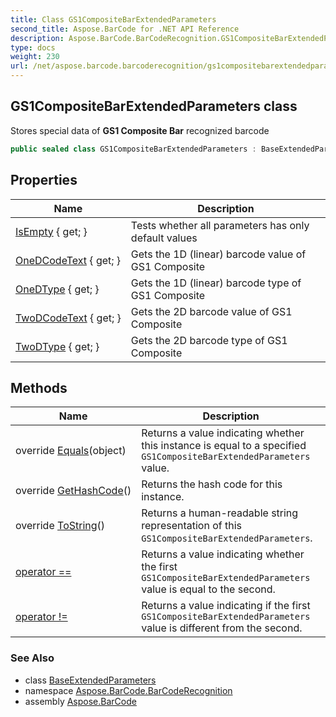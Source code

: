 ```yaml
---
title: Class GS1CompositeBarExtendedParameters
second_title: Aspose.BarCode for .NET API Reference
description: Aspose.BarCode.BarCodeRecognition.GS1CompositeBarExtendedParameters class. Stores special data of GS1 Composite Bar recognized barcode
type: docs
weight: 230
url: /net/aspose.barcode.barcoderecognition/gs1compositebarextendedparameters/
---
```

## GS1CompositeBarExtendedParameters class

Stores special data of **GS1 Composite Bar** recognized barcode

```csharp
public sealed class GS1CompositeBarExtendedParameters : BaseExtendedParameters
```

## Properties

| Name | Description |
| --- | --- |
| [IsEmpty](../../aspose.barcode.barcoderecognition/baseextendedparameters/isempty/) { get; } | Tests whether all parameters has only default values |
| [OneDCodeText](../../aspose.barcode.barcoderecognition/gs1compositebarextendedparameters/onedcodetext/) { get; } | Gets the 1D (linear) barcode value of GS1 Composite |
| [OneDType](../../aspose.barcode.barcoderecognition/gs1compositebarextendedparameters/onedtype/) { get; } | Gets the 1D (linear) barcode type of GS1 Composite |
| [TwoDCodeText](../../aspose.barcode.barcoderecognition/gs1compositebarextendedparameters/twodcodetext/) { get; } | Gets the 2D barcode value of GS1 Composite |
| [TwoDType](../../aspose.barcode.barcoderecognition/gs1compositebarextendedparameters/twodtype/) { get; } | Gets the 2D barcode type of GS1 Composite |

## Methods

| Name | Description |
| --- | --- |
| override [Equals](../../aspose.barcode.barcoderecognition/gs1compositebarextendedparameters/equals/)(object) | Returns a value indicating whether this instance is equal to a specified `GS1CompositeBarExtendedParameters` value. |
| override [GetHashCode](../../aspose.barcode.barcoderecognition/gs1compositebarextendedparameters/gethashcode/)() | Returns the hash code for this instance. |
| override [ToString](../../aspose.barcode.barcoderecognition/gs1compositebarextendedparameters/tostring/)() | Returns a human-readable string representation of this `GS1CompositeBarExtendedParameters`. |
| [operator ==](../../aspose.barcode.barcoderecognition/gs1compositebarextendedparameters/op_equality/) | Returns a value indicating whether the first `GS1CompositeBarExtendedParameters` value is equal to the second. |
| [operator !=](../../aspose.barcode.barcoderecognition/gs1compositebarextendedparameters/op_inequality/) | Returns a value indicating if the first `GS1CompositeBarExtendedParameters` value is different from the second. |

### See Also

* class [BaseExtendedParameters](../baseextendedparameters/)
* namespace [Aspose.BarCode.BarCodeRecognition](../../aspose.barcode.barcoderecognition/)
* assembly [Aspose.BarCode](../../)


